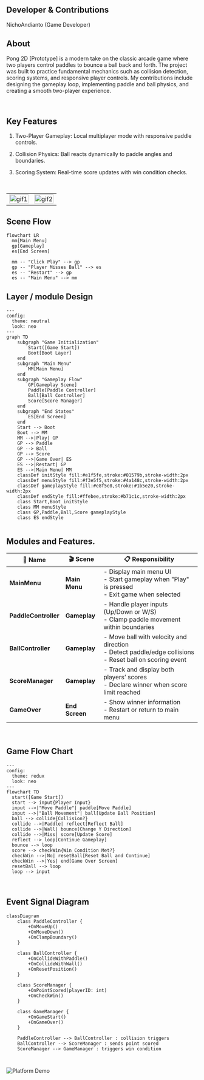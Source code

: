 ## Developer & Contributions

NichoAndianto (Game Developer)
  <br>

## About
Pong 2D [Prototype] is a modern take on the classic arcade game where two players control paddles to bounce a ball back and forth. The project was built to practice fundamental mechanics such as collision detection, scoring systems, and responsive player controls. My contributions include designing the gameplay loop, implementing paddle and ball physics, and creating a smooth two-player experience.

<br>

## Key Features

1. Two-Player Gameplay: Local multiplayer mode with responsive paddle controls.

2. Collision Physics: Ball reacts dynamically to paddle angles and boundaries.

3. Scoring System: Real-time score updates with win condition checks.

<br>

<table>
  <tr>
    <td align="left" width="50%">
      <img width="100%" alt="gif1" src="https://github.com/adxze/adxze/blob/main/0604(2).gif">
    </td>
    <td align="right" width="50%">
      <img width="100%" alt="gif2" src="https://github.com/adxze/adxze/blob/main/0604(3).gif">
    </td>
  </tr>
</table>

## Scene Flow 

```mermaid
flowchart LR
  mm[Main Menu]
  gp[Gameplay]
  es[End Screen]

  mm -- "Click Play" --> gp
  gp -- "Player Misses Ball" --> es
  es -- "Restart" --> gp
  es -- "Main Menu" --> mm

```
## Layer / module Design 

```mermaid
---
config:
  theme: neutral
  look: neo
---
graph TD
    subgraph "Game Initialization"
        Start([Game Start])
        Boot[Boot Layer]
    end
    subgraph "Main Menu"
        MM[Main Menu]
    end
    subgraph "Gameplay Flow"
        GP[Gameplay Scene]
        Paddle[Paddle Controller]
        Ball[Ball Controller]
        Score[Score Manager]
    end
    subgraph "End States"
        ES[End Screen]
    end
    Start --> Boot
    Boot --> MM
    MM -->|Play| GP
    GP --> Paddle
    GP --> Ball
    GP --> Score
    GP -->|Game Over| ES
    ES -->|Restart| GP
    ES -->|Main Menu| MM
    classDef initStyle fill:#e1f5fe,stroke:#01579b,stroke-width:2px
    classDef menuStyle fill:#f3e5f5,stroke:#4a148c,stroke-width:2px
    classDef gameplayStyle fill:#e8f5e8,stroke:#1b5e20,stroke-width:2px
    classDef endStyle fill:#ffebee,stroke:#b71c1c,stroke-width:2px
    class Start,Boot initStyle
    class MM menuStyle
    class GP,Paddle,Ball,Score gameplayStyle
    class ES endStyle


```


## Modules and Features.
| 📂 Name              | 🎬 Scene       | 📋 Responsibility                                                                                            |
| -------------------- | -------------- | ------------------------------------------------------------------------------------------------------------- |
| **MainMenu**         | **Main Menu**  | - Display main menu UI<br/>- Start gameplay when "Play" is pressed<br/>- Exit game when selected              |
| **PaddleController** | **Gameplay**   | - Handle player inputs (Up/Down or W/S)<br/>- Clamp paddle movement within boundaries                         |
| **BallController**   | **Gameplay**   | - Move ball with velocity and direction<br/>- Detect paddle/edge collisions<br/>- Reset ball on scoring event |
| **ScoreManager**     | **Gameplay**   | - Track and display both players’ scores<br/>- Declare winner when score limit reached                        |
| **GameOver**         | **End Screen** | - Show winner information<br/>- Restart or return to main menu                                                |


<br>


## Game Flow Chart


```mermaid
---
config:
  theme: redux
  look: neo
---
flowchart TD
  start([Game Start])
  start --> input{Player Input}
  input -->|"Move Paddle"| paddle[Move Paddle]
  input -->|"Ball Movement"| ball[Update Ball Position]
  ball --> collide{Collision?}
  collide -->|Paddle| reflect[Reflect Ball]
  collide -->|Wall| bounce[Change Y Direction]
  collide -->|Miss| score[Update Score]
  reflect --> loop[Continue Gameplay]
  bounce --> loop
  score --> checkWin{Win Condition Met?}
  checkWin -->|No| resetBall[Reset Ball and Continue]
  checkWin -->|Yes| end[Game Over Screen]
  resetBall --> loop
  loop --> input

```


<br>

## Event Signal Diagram


```mermaid
classDiagram
    class PaddleController {
        +OnMoveUp()
        +OnMoveDown()
        +OnClampBoundary()
    }

    class BallController {
        +OnCollideWithPaddle()
        +OnCollideWithWall()
        +OnResetPosition()
    }

    class ScoreManager {
        +OnPointScored(playerID: int)
        +OnCheckWin()
    }

    class GameManager {
        +OnGameStart()
        +OnGameOver()
    }

    PaddleController --> BallController : collision triggers
    BallController --> ScoreManager : sends point scored
    ScoreManager --> GameManager : triggers win condition



```






![Platform Demo](https://raw.githubusercontent.com/adxze/adxze/main/PlatfromSlide.png)
